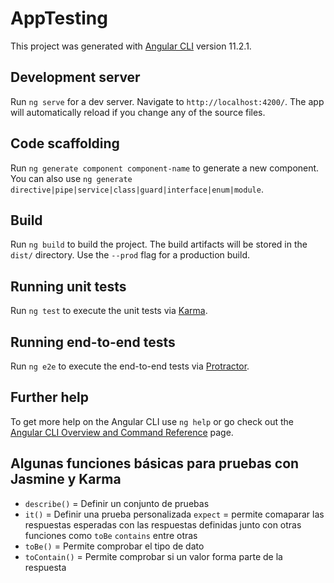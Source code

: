 # AppTesting

This project was generated with [Angular CLI](https://github.com/angular/angular-cli) version 11.2.1.

## Development server

Run `ng serve` for a dev server. Navigate to `http://localhost:4200/`. The app will automatically reload if you change any of the source files.

## Code scaffolding

Run `ng generate component component-name` to generate a new component. You can also use `ng generate directive|pipe|service|class|guard|interface|enum|module`.

## Build

Run `ng build` to build the project. The build artifacts will be stored in the `dist/` directory. Use the `--prod` flag for a production build.

## Running unit tests

Run `ng test` to execute the unit tests via [Karma](https://karma-runner.github.io).

## Running end-to-end tests

Run `ng e2e` to execute the end-to-end tests via [Protractor](http://www.protractortest.org/).

## Further help

To get more help on the Angular CLI use `ng help` or go check out the [Angular CLI Overview and Command Reference](https://angular.io/cli) page.

## Algunas funciones básicas para pruebas con Jasmine y Karma
* `describe()` = Definir un conjunto de pruebas
* `it()` = Definir una prueba personalizada
`expect` =  permite comaparar las respuestas esperadas con las respuestas definidas junto con otras funciones como `toBe`  `contains` entre otras
* `toBe()` = Permite comprobar el tipo de dato
* `toContain()` = Permite comprobar si un valor forma parte de la respuesta